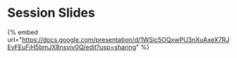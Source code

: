 # Session Slides

{% embed url="https://docs.google.com/presentation/d/1WSic5OQxwPU3nXuAxeX7RJEyFEuFiH5bmJX8nsviv0Q/edit?usp=sharing" %}
